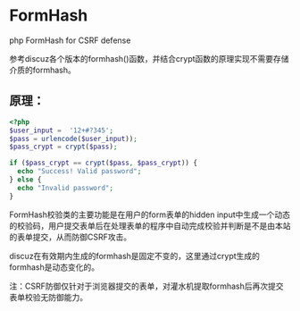 # FormHash

php FormHash for CSRF defense

参考discuz各个版本的formhash()函数，并结合crypt函数的原理实现不需要存储介质的formhash。

## 原理：
```php
<?php
$user_input =  '12+#?345';
$pass = urlencode($user_input));
$pass_crypt = crypt($pass);

if ($pass_crypt == crypt($pass, $pass_crypt)) {
  echo "Success! Valid password";
} else {
  echo "Invalid password";
} 
```
FormHash校验类的主要功能是在用户的form表单的hidden input中生成一个动态的校验码，用户提交表单后在处理表单的程序中自动完成校验并判断是不是由本站的表单提交，从而防御CSRF攻击。

discuz在有效期内生成的formhash是固定不变的，这里通过crypt生成的formhash是动态变化的。

注：CSRF防御仅针对于浏览器提交的表单，对灌水机提取formhash后再次提交表单校验无防御能力。

